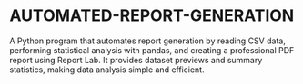 # AUTOMATED-REPORT-GENERATION
A Python program that automates report generation by reading CSV data, performing statistical analysis with pandas, and creating a professional PDF report using Report Lab. It provides dataset previews and summary statistics, making data analysis simple and efficient.
